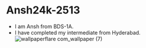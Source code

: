 # Ansh24k-2513
 - I am Ansh from BDS-1A.
 - I have completed my intermediate from Hyderabad.
   ![wallpaperflare com_wallpaper (7)](https://github.com/user-attachments/assets/9c3d6865-886f-4e5e-b0ba-14aa44237c62)
